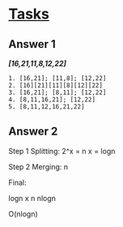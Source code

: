 # [Tasks](https://app.patika.dev/moduller/veri-yapilari-ve-algoritmalar/merge-sort-proje)

## Answer 1

***[16,21,11,8,12,22]***

```
1. [16,21]; [11,8]; [12,22]
2. [16][21][11][8][12][22]
3. [16,21]; [8,11]; [12,22]
4. [8,11,16,21]; [12,22]
5. [8,11,12,16,21,22]
```


## Answer 2

Step 1 Splitting:
2^x = n
x = logn

Step 2 Merging:
n

Final:

logn x n
nlogn


O(nlogn)
